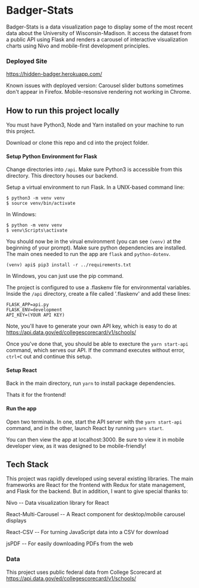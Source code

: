 # Badger-Stats

Badger-Stats is a data visualization page to display some of the most recent data about the University of Wisconsin-Madison. It access the dataset from a public API using Flask and renders a carousel of interactive visualization charts using Nivo and mobile-first development principles.

### Deployed Site

https://hidden-badger.herokuapp.com/

Known issues with deployed version: Carousel slider buttons sometimes don't appear in Firefox. Mobile-resonsive rendering not working in Chrome.

## How to run this project locally

You must have Python3, Node and Yarn installed on your machine to run this project.

Download or clone this repo and cd into the project folder.

#### Setup Python Environment for Flask

Change directories into `/api`. Make sure Python3 is accessible from this directory. This directory houses our backend.

Setup a virtual environment to run Flask. In a UNIX-based command line:

```
$ python3 -m venv venv
$ source venv/bin/activate
```

In Windows:

```
$ python -m venv venv
$ venv\Scripts\activate
```

You should now be in the virual environment (you can see `(venv)` at the beginning of your prompt). Make sure python dependencies are installed. The main ones needed to run the app are `flask` and `python-dotenv`.

```
(venv) api$ pip3 install -r ../requirements.txt
```

In Windows, you can just use the pip command.

The project is configured to use a .flaskenv file for environmental variables. Inside the `/api` directory, create a file called '.flaskenv' and add these lines:

```
FLASK_APP=api.py
FLASK_ENV=development
API_KEY=(YOUR API KEY)
```
Note, you'll have to generate your own API key, which is easy to do at https://api.data.gov/ed/collegescorecard/v1/schools/

Once you've done that, you should be able to execture the `yarn start-api` command, which serves our API. If the command executes without error, `ctrl+C` out and continue this setup.


#### Setup React

Back in the main directory, run `yarn` to install package dependencies.

Thats it for the frontend!

#### Run the app

Open two terminals. In one, start the API server with the `yarn start-api` command, and in the other, launch React by running `yarn start`.

You can then view the app at localhost:3000. Be sure to view it in mobile developer view, as it was designed to be mobile-friendly!


## Tech Stack

This project was rapidly developed using several existing libraries. The main frameworks are React for the frontend with Redux for state management, and Flask for the backend. But in addition, I want to give special thanks to:

Nivo -- Data visualization library for React

React-Multi-Carousel -- A React component for desktop/mobile carousel displays

React-CSV -- For turning JavaScript data into a CSV for download

jsPDF -- For easily downloading PDFs from the web

### Data

This project uses public federal data from College Scorecard at https://api.data.gov/ed/collegescorecard/v1/schools/

